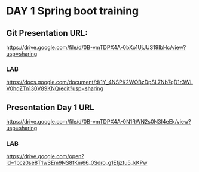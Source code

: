 # DAY 1 Spring boot training

## Git Presentation URL: 

https://drive.google.com/file/d/0B-vmTDPX4A-0bXo1UjJUS19IbHc/view?usp=sharing

### LAB
  https://docs.google.com/document/d/1Y_4NSPK2WOBzDpSL7Nb7qD1r3WLV0hqZTn130V89KNQ/edit?usp=sharing

## Presentation Day 1 URL
https://drive.google.com/file/d/0B-vmTDPX4A-0N1RWN2s0N3I4eEk/view?usp=sharing

### LAB
https://drive.google.com/open?id=1pcz0se8T1wSEm9NS8fKm66_0Sdro_g1Efjzfu5_kKPw

